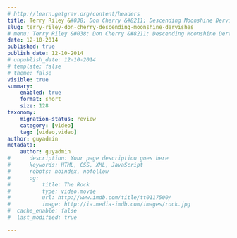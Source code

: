 ```yaml
---
# http://learn.getgrav.org/content/headers
title: Terry Riley &#038; Don Cherry &#8211; Descending Moonshine Dervishes
slug: terry-riley-don-cherry-descending-moonshine-dervishes
# menu: Terry Riley &#038; Don Cherry &#8211; Descending Moonshine Dervishes
date: 12-10-2014
published: true
publish_date: 12-10-2014
# unpublish_date: 12-10-2014
# template: false
# theme: false
visible: true
summary:
    enabled: true
    format: short
    size: 128
taxonomy:
    migration-status: review
    category: [video]
    tag: [video,video]
author: guyadmin
metadata:
    author: guyadmin
#      description: Your page description goes here
#      keywords: HTML, CSS, XML, JavaScript
#      robots: noindex, nofollow
#      og:
#          title: The Rock
#          type: video.movie
#          url: http://www.imdb.com/title/tt0117500/
#          image: http://ia.media-imdb.com/images/rock.jpg
#  cache_enable: false
#  last_modified: true

---
```


